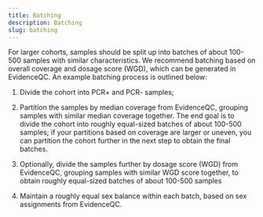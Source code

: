 ```yaml
---
title: Batching
description: Batching
slug: batching
---
```


For larger cohorts, samples should be split up into batches of about 100-500 samples 
with similar characteristics. We recommend batching based on overall coverage and 
dosage score (WGD), which can be generated in EvidenceQC. An example batching process is outlined below:

1. Divide the cohort into PCR+ and PCR- samples;

2. Partition the samples by median coverage from EvidenceQC, 
   grouping samples with similar median coverage together. 
   The end goal is to divide the cohort into roughly equal-sized 
   batches of about 100-500 samples; if your partitions based on 
   coverage are larger or uneven, you can partition the cohort 
   further in the next step to obtain the final batches.

3. Optionally, divide the samples further by dosage score (WGD) 
   from EvidenceQC, grouping samples with similar WGD score 
   together, to obtain roughly equal-sized batches of about 100-500 samples

4. Maintain a roughly equal sex balance within each batch, 
   based on sex assignments from EvidenceQC.
